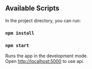 
## Available Scripts

In the project directory, you can run:

### `npm install`

### `npm start`

Runs the app in the development mode.\
Open [http://localhost:5000](http://localhost:5000) to use api.
